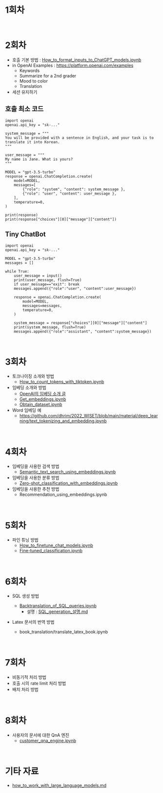 # 1회차

<br>

# 2회차
- 호출 기본 방법 : [How_to_format_inputs_to_ChatGPT_models.ipynb](https://github.com/openai/openai-cookbook/blob/main/examples/How_to_format_inputs_to_ChatGPT_models.ipynb)
- in OpenAI Examples : https://platform.openai.com/examples
    - Keywords
    - Summarize for a 2nd grader
    - Mood to color
    - Translation
- 세션 유지하기

## 호출 최소 코드
```
import openai
openai.api_key = "sk-..."

system_message = """
You will be provided with a sentence in English, and your task is to translate it into Korean.
"""

user_message = """
My name is Jane. What is yours?
"""

MODEL = "gpt-3.5-turbo"
response = openai.ChatCompletion.create(
    model=MODEL,
    messages=[
        {"role": "system", "content": system_message },
        {"role": "user", "content": user_message },
    ],
    temperature=0,
)

print(response)
print(response["choices"][0]["message"]["content"])
```

## Tiny ChatBot

```
import openai
openai.api_key = "sk-..."

MODEL = "gpt-3.5-turbo"
messages = []

while True:
    user_message = input()
    print(user_message, flush=True)
    if user_message=="exit": break
    messages.append({"role":"user", "content":user_message})

    response = openai.ChatCompletion.create(
        model=MODEL,
        messages=messages,
        temperature=0,
    )

    system_message = response["choices"][0]["message"]["content"]
    print(system_message, flush=True)
    messages.append({"role":"assistant", "content":system_message})
```

<br>

# 3회차
- 토크나이징 소개와 방법
    - [How_to_count_tokens_with_tiktoken.ipynb](https://github.com/openai/openai-cookbook/blob/main/examples/How_to_count_tokens_with_tiktoken.ipynb)
- 임베딩 소개와 방법
    - [OpenAI의 임베딩 소개 글](https://openai.com/blog/introducing-text-and-code-embeddings)
    - [Get_embeddings.ipynb](https://github.com/openai/openai-cookbook/blob/main/examples/Get_embeddings.ipynb)
    - [Obtain_dataset.ipynb](https://github.com/openai/openai-cookbook/blob/main/examples/Obtain_dataset.ipynb)
- Word 임베딩 예
    - https://github.com/dhrim/2022_WISET/blob/main/material/deep_learning/text_tokenizing_and_embedding.ipynb
<br>

# 4회차
- 임베딩을 사용한 검색 방법
    - [Semantic_text_search_using_embeddings.ipynb](https://github.com/openai/openai-cookbook/blob/main/examples/Semantic_text_search_using_embeddings.ipynb)
- 임베딩을 사용한 분류 방법
    - [Zero-shot_classification_with_embeddings.ipynb](https://github.com/openai/openai-cookbook/blob/main/examples/Zero-shot_classification_with_embeddings.ipynb)
- 임베딩을 사용한 추천 방법
    - Recommendation_using_embeddings.ipynb


<br>

# 5회차
- 파인 튜닝 방법
    - [How_to_finetune_chat_models.ipynb](https://github.com/openai/openai-cookbook/blob/main/examples/How_to_finetune_chat_models.ipynb)
    - [Fine-tuned_classification.ipynb](https://github.com/openai/openai-cookbook/blob/main/examples/Fine-tuned_classification.ipynb)

<br>

# 6회차

- SQL 생성 방법
    - [Backtranslation_of_SQL_queries.ipynb](Backtranslation_of_SQL_queries.ipynb)
        - 설명 : [SQL_generation_설명.md](SQL_generation_설명.md)

- Latex 문서의 번역 방법
    - book_translation/translate_latex_book.ipynb

<br>

# 7회차
- 비동기적 처리 방법
- 호출 시의 rate limit 처리 방법
- 배치 처리 방법

<br>

# 8회차
- 사용자의 문서에 대한 QnA 엔진
    - [customer_qna_engine.ipynb](customer_qna_engine.ipynb)

<br>

# 기타 자료

- [how_to_work_with_large_language_models.md](https://github.com/openai/openai-cookbook/blob/main/how_to_work_with_large_language_models.md)

